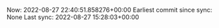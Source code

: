 Now: 2022-08-27 22:40:51.858276+00:00 Earliest commit since sync: None Last sync: 2022-08-27 15:28:03+00:00
